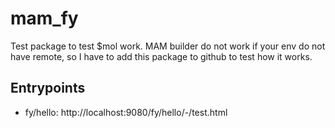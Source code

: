 # mam_fy

Test package to test $mol work. MAM builder do not work if your env do not have remote, so I have to add this package to github to test how it works.

## Entrypoints

- fy/hello: http://localhost:9080/fy/hello/-/test.html



